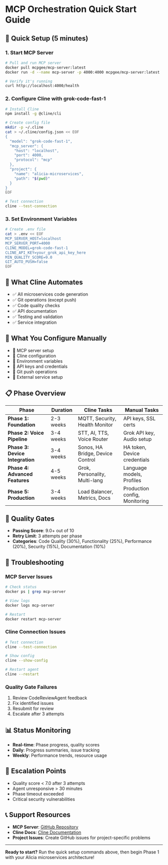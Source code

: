 # MCP Orchestration Quick Start Guide

## 🚀 Quick Setup (5 minutes)

### 1. Start MCP Server
```bash
# Pull and run MCP server
docker pull mcpgee/mcp-server:latest
docker run -d --name mcp-server -p 4000:4000 mcpgee/mcp-server:latest

# Verify it's running
curl http://localhost:4000/health
```

### 2. Configure Cline with grok-code-fast-1
```bash
# Install Cline
npm install -g @cline/cli

# Create config file
mkdir -p ~/.cline
cat > ~/.cline/config.json << EOF
{
  "model": "grok-code-fast-1",
  "mcp_server": {
    "host": "localhost",
    "port": 4000,
    "protocol": "mcp"
  },
  "project": {
    "name": "alicia-microservices",
    "path": "$(pwd)"
  }
}
EOF

# Test connection
cline --test-connection
```

### 3. Set Environment Variables
```bash
# Create .env file
cat > .env << EOF
MCP_SERVER_HOST=localhost
MCP_SERVER_PORT=4000
CLINE_MODEL=grok-code-fast-1
CLINE_API_KEY=your_grok_api_key_here
MIN_QUALITY_SCORE=9.0
GIT_AUTO_PUSH=false
EOF
```

## 🤖 What Cline Automates
- ✅ All microservices code generation
- ✅ Git operations (except push)
- ✅ Code quality checks
- ✅ API documentation
- ✅ Testing and validation
- ✅ Service integration

## 👤 What You Configure Manually
- 🔧 MCP server setup
- 🔧 Cline configuration
- 🔧 Environment variables
- 🔧 API keys and credentials
- 🔧 Git push operations
- 🔧 External service setup

## 📋 Phase Overview

| Phase | Duration | Cline Tasks | Manual Tasks |
|-------|----------|-------------|--------------|
| **Phase 1: Foundation** | 2-3 weeks | MQTT, Security, Health Monitor | API keys, SSL certs |
| **Phase 2: Voice Pipeline** | 3-4 weeks | STT, AI, TTS, Voice Router | Grok API key, Audio setup |
| **Phase 3: Device Integration** | 3-4 weeks | Sonos, HA Bridge, Device Control | HA token, Device credentials |
| **Phase 4: Advanced Features** | 4-5 weeks | Grok, Personality, Multi-lang | Language models, Profiles |
| **Phase 5: Production** | 3-4 weeks | Load Balancer, Metrics, Docs | Production config, Monitoring |

## 🎯 Quality Gates
- **Passing Score**: 9.0+ out of 10
- **Retry Limit**: 3 attempts per phase
- **Categories**: Code Quality (30%), Functionality (25%), Performance (20%), Security (15%), Documentation (10%)

## 🔧 Troubleshooting

### MCP Server Issues
```bash
# Check status
docker ps | grep mcp-server

# View logs
docker logs mcp-server

# Restart
docker restart mcp-server
```

### Cline Connection Issues
```bash
# Test connection
cline --test-connection

# Show config
cline --show-config

# Restart agent
cline --restart
```

### Quality Gate Failures
1. Review CodeReviewAgent feedback
2. Fix identified issues
3. Resubmit for review
4. Escalate after 3 attempts

## 📊 Status Monitoring
- **Real-time**: Phase progress, quality scores
- **Daily**: Progress summaries, issue tracking
- **Weekly**: Performance trends, resource usage

## 🚨 Escalation Points
- Quality score < 7.0 after 3 attempts
- Agent unresponsive > 30 minutes
- Phase timeout exceeded
- Critical security vulnerabilities

## 📞 Support Resources
- **MCP Server**: [GitHub Repository](https://github.com/mcpgee/mcp-server)
- **Cline Docs**: [Cline Documentation](https://cline.dev/docs)
- **Project Issues**: Create GitHub issues for project-specific problems

---

**Ready to start?** Run the quick setup commands above, then begin Phase 1 with your Alicia microservices architecture!
